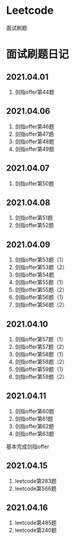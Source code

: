 # Leetcode
面试刷题



# 面试刷题日记

## 2021.04.01

1. 剑指offer第44题

## 2021.04.06

1. 剑指offer第46题
2. 剑指offer第47题
3. 剑指offer第48题
4. 剑指offer第49题

## 2021.04.07

1. 剑指offer第50题

## 2021.04.08

1. 剑指offer第51题
2. 剑指offer第52题

## 2021.04.09

1. 剑指offer第53题（1）
2. 剑指offer第53题（2）
3. 剑指offer第54题
4. 剑指offer第55题（1）
5. 剑指offer第55题（2）
6. 剑指offer第56题（1）
7. 剑指offer第56题（2）

## 2021.04.10

1. 剑指offer第57题（1）
2. 剑指offer第57题（2）
3. 剑指offer第58题（1）
4. 剑指offer第58题（2）
5. 剑指offer第59题（1）
6. 剑指offer第59题（2）

## 2021.04.11

1. 剑指offer第60题
2. 剑指offer第61题
3. 剑指offer第62题
4. 剑指offer第63题

基本完成剑指offer

## 2021.04.15

1. leetcode第283题
2. leetcode第566题

## 2021.04.16

1. leetcode第485题
2. leetcode第240题

